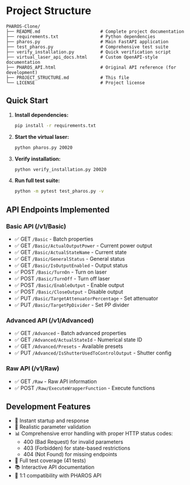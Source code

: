 # Project Structure

```
PHAROS-Clone/
├── README.md                       # Complete project documentation
├── requirements.txt                # Python dependencies
├── pharos.py                       # Main FastAPI application
├── test_pharos.py                  # Comprehensive test suite
├── verify_installation.py          # Quick verification script
├── virtual_laser_api_docs.html     # Custom OpenAPI-style documentation
├── PHAROS_API.html                 # Original API reference (for development)
├── PROJECT_STRUCTURE.md            # This file
└── LICENSE                         # Project license
```

## Quick Start

1. **Install dependencies:**
   ```bash
   pip install -r requirements.txt
   ```

2. **Start the virtual laser:**
   ```bash
   python pharos.py 20020
   ```

3. **Verify installation:**
   ```bash
   python verify_installation.py 20020
   ```

4. **Run full test suite:**
   ```bash
   python -m pytest test_pharos.py -v
   ```

## API Endpoints Implemented

### Basic API (/v1/Basic)
- ✅ GET `/Basic` - Batch properties
- ✅ GET `/Basic/ActualOutputPower` - Current power output
- ✅ GET `/Basic/ActualStateName` - Current state
- ✅ GET `/Basic/GeneralStatus` - General status
- ✅ GET `/Basic/IsOutputEnabled` - Output status
- ✅ POST `/Basic/TurnOn` - Turn on laser
- ✅ POST `/Basic/TurnOff` - Turn off laser
- ✅ POST `/Basic/EnableOutput` - Enable output
- ✅ POST `/Basic/CloseOutput` - Disable output
- ✅ PUT `/Basic/TargetAttenuatorPercentage` - Set attenuator
- ✅ PUT `/Basic/TargetPpDivider` - Set PP divider

### Advanced API (/v1/Advanced)
- ✅ GET `/Advanced` - Batch advanced properties
- ✅ GET `/Advanced/ActualStateId` - Numerical state ID
- ✅ GET `/Advanced/Presets` - Available presets
- ✅ PUT `/Advanced/IsShutterUsedToControlOutput` - Shutter config

### Raw API (/v1/Raw)
- ✅ GET `/Raw` - Raw API information
- ✅ POST `/Raw/ExecuteWrapperFunction` - Execute functions

## Development Features

- 🚀 Instant startup and response
- 🔧 Realistic parameter validation
- 📊 Comprehensive error handling with proper HTTP status codes:
  - 400 (Bad Request) for invalid parameters
  - 403 (Forbidden) for state-based restrictions  
  - 404 (Not Found) for missing endpoints
- 🧪 Full test coverage (41 tests)
- 📚 Interactive API documentation
- 🎯 1:1 compatibility with PHAROS API

